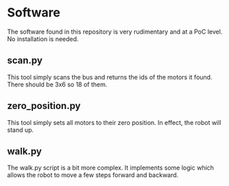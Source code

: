 # Software
The software found in this repository is very rudimentary and at a PoC level. No installation is needed.
## scan.py
This tool simply scans the bus and returns the ids of the motors it found. There should be 3x6 so 18 of them.
## zero_position.py
This tool simply sets all motors to their zero position. In effect, the robot will stand up.
## walk.py
The walk.py script is a bit more complex. It implements some logic which allows the robot to move a few steps forward and backward.
